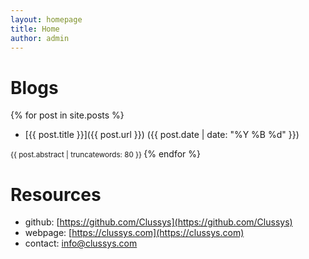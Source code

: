 ```yaml
---
layout: homepage
title: Home
author: admin
---
```


# Blogs

{% for post in site.posts %}
- [{{ post.title }}]({{ post.url }}) ({{ post.date | date: "%Y %B %d" }}) <br>
<small>
{{ post.abstract | truncatewords: 80 }}
</small>
{% endfor %}


<br>

# Resources

- github: [https://github.com/Clussys](https://github.com/Clussys)
- webpage: [https://clussys.com](https://clussys.com)
- contact: [info@clussys.com](info@clussys.com)
